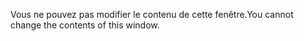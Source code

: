 <span data-ttu-id="dcf05-101">Vous ne pouvez pas modifier le contenu de cette fenêtre.</span><span class="sxs-lookup"><span data-stu-id="dcf05-101">You cannot change the contents of this window.</span></span>